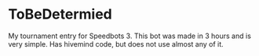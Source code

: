 # ToBeDetermied

My tournament entry for Speedbots 3. This bot was made in 3 hours and is very simple. Has hivemind code, but does not use almost any of it.
